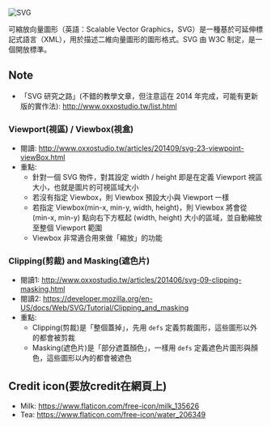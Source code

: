 ![SVG](https://upload.wikimedia.org/wikipedia/commons/thumb/0/02/SVG_logo.svg/200px-SVG_logo.svg.png)

可縮放向量圖形（英語：Scalable Vector Graphics，SVG）是一種基於可延伸標記式語言（XML），用於描述二維向量圖形的圖形格式。SVG 由 W3C 制定，是一個開放標準。

## Note

* 「SVG 研究之路」(不錯的教學文章，但注意這在 2014 年完成，可能有更新版的實作法): http://www.oxxostudio.tw/list.html

### Viewport(視區) / Viewbox(視盒)

* 閱讀: http://www.oxxostudio.tw/articles/201409/svg-23-viewpoint-viewBox.html
* 重點: 
	* 針對一個 SVG 物件，對其設定 width / height 即是在定義 Viewport 視區大小，也就是圖片的可視區域大小
	* 若沒有指定 Viewbox，則 Viewbox 預設大小與 Viewport 一樣
	* 若指定 Viewbox(min-x, min-y, width, height)，則 Viewbox 將會從 (min-x, min-y) 點向右下方框起 (width, height) 大小的區域，並自動縮放至整個 Viewport 範圍
	* Viewbox 非常適合用來做「縮放」的功能

### Clipping(剪裁) and Masking(遮色片) 

* 閱讀1: http://www.oxxostudio.tw/articles/201406/svg-09-clipping-masking.html
* 閱讀2: https://developer.mozilla.org/en-US/docs/Web/SVG/Tutorial/Clipping_and_masking
* 重點:
	* Clipping(剪裁)是「整個蓋掉」，先用 `defs` 定義剪裁圖形，這些圖形以外的都會被剪裁
	* Masking(遮色片)是「部分遮蓋顏色」，一樣用 `defs` 定義遮色片圖形與顏色，這些圖形以內的都會被遮色


## Credit icon(要放credit在網頁上)

* Milk: https://www.flaticon.com/free-icon/milk_135626
* Tea: https://www.flaticon.com/free-icon/water_206349